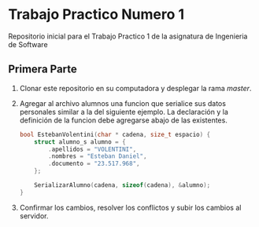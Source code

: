 # Trabajo Practico Numero 1

Repositorio inicial para el Trabajo Practico 1 de la asignatura de Ingenieria de Software

## Primera Parte

1. Clonar este repositorio en su computadora y desplegar la rama *master*.

2. Agregar al archivo alumnos una funcion que serialice sus datos personales similar a la del siguiente ejemplo. La declaración y la definición de la funcion debe agregarse abajo de las existentes.

    ```c
    bool EstebanVolentini(char * cadena, size_t espacio) {
        struct alumno_s alumno = {
            .apellidos = "VOLENTINI",
            .nombres = "Esteban Daniel",
            .documento = "23.517.968",
        };

        SerializarAlumno(cadena, sizeof(cadena), &alumno);
    }
    ```

3. Confirmar los cambios, resolver los conflictos y subir los cambios al servidor.
